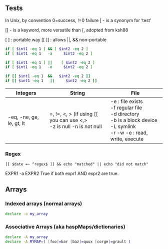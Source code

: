 ## Tests

In Unix, by convention 0=success, !=0 failure
[ - is a synonym for ‘test’

[[ - is a keyword, more versatile than [, adopted from ksh88

[ ] : portable way
[[ ]] : allows ||, && non-portable 

```bash
if [ $int1 -eq 1 ] && [ $int2 -eq 2 ] 
if [ $int1 -eq 1   -a     $int2 -eq 2 ]

if [ $int1 -eq 1 ] ||    [ $int2 -eq 2 ] 
if [ $int1 -eq 1   -o     $int2 -eq 2 ]

if [[ $int1 -eq 1  &&   $int2 -eq 2 ]]
if [[ $int1 -eq 1   ||     $int2 -eq 2 ]]
```

| Integers| String| File|
|--|--|--|
| -eq, -ne, ge, le, gt, lt | =, !=, \<, \>  (if using [[ you can use <,><br/>-z is null    -n is not null|-e : file exists <br/> -f regular file <br/> -d directory <br/> -b is a block device <br/> -L symlink <br/> -r -w -e : read, write, execute|

### Regex

`[[ $date =~ ^regex$ ]] && echo "matched" || echo "did not match"`

EXPR1 -a EXPR2 True if both expr1 AND expr2 are true.

## Arrays
### Indexed arrays (normal arrays)
```bash
declare -a my_array
```

### Associative Arrays (aka haspMaps/dictionaries)
```bash
declare -A my_array
declare -A MYMAP=( [foo]=bar [baz]=quux [corge]=grault )
```

